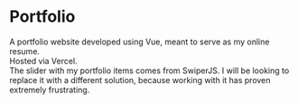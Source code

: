 # Portfolio  
A portfolio website developed using Vue, meant to serve as my online resume.  
Hosted via Vercel.  
The slider with my portfolio items comes from SwiperJS. I will be looking to replace it with a different solution, because working with it has proven extremely frustrating.
